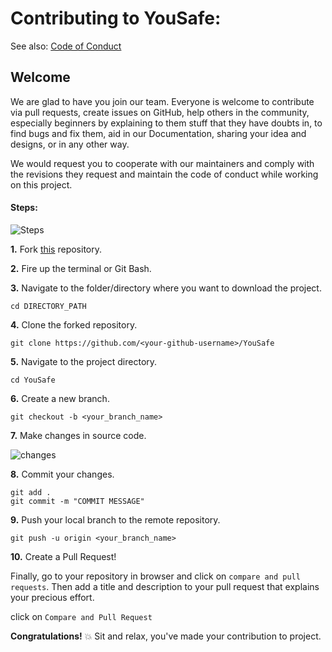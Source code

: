 # Contributing to YouSafe:

See also: [Code of Conduct](CODEOFCONDUCT.md)

## Welcome

We are glad to have you join our team. Everyone is welcome to contribute via pull requests, create issues on GitHub, help others in the community, especially beginners by explaining to them stuff that they have doubts in, to find bugs and fix them, aid in our Documentation, sharing your idea and designs, or in any other way.


We would request you to cooperate with our maintainers and comply with the revisions they request and maintain the code of conduct while working on this project.

#### Steps:

![Steps](https://media.giphy.com/media/o5BzNDDFQnepi/giphy.gif)


**1.** Fork [this](https://github.com/neil-dev/YouSafe) repository.

**2.** Fire up the terminal or Git Bash.

**3.** Navigate to the folder/directory where you want to download the project.

```terminal
cd DIRECTORY_PATH
```

**4.** Clone the forked repository.

```terminal
git clone https://github.com/<your-github-username>/YouSafe
```

**5.** Navigate to the project directory.

```terminal
cd YouSafe
```

**6.** Create a new branch.

```terminal
git checkout -b <your_branch_name>
```

**7.** Make changes in source code.

![changes](https://media.giphy.com/media/QNFhOolVeCzPQ2Mx85/200w_d.gif)


**8.** Commit your changes.
```terminal
git add .
git commit -m "COMMIT MESSAGE"
```

**9.** Push your local branch to the remote repository.
```terminal
git push -u origin <your_branch_name>
```

**10.** Create a Pull Request!


Finally, go to your repository in browser and click on `compare and pull requests`.
Then add a title and description to your pull request that explains your precious effort.
		
click on `Compare and Pull Request`

**Congratulations!**  :boom: Sit and relax, you've made your contribution to project.
